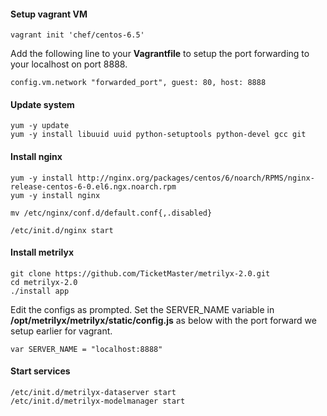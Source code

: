 
#### Setup vagrant VM

	vagrant init 'chef/centos-6.5'

Add the following line to your **Vagrantfile** to setup the port forwarding to your localhost on port 8888.

	config.vm.network "forwarded_port", guest: 80, host: 8888


#### Update system

	yum -y update
	yum -y install libuuid uuid python-setuptools python-devel gcc git


#### Install nginx

	yum -y install http://nginx.org/packages/centos/6/noarch/RPMS/nginx-release-centos-6-0.el6.ngx.noarch.rpm
	yum -y install nginx

	mv /etc/nginx/conf.d/default.conf{,.disabled}

	/etc/init.d/nginx start

#### Install metrilyx

	git clone https://github.com/TicketMaster/metrilyx-2.0.git
	cd metrilyx-2.0
	./install app

Edit the configs as prompted.  Set the SERVER_NAME variable in **/opt/metrilyx/metrilyx/static/config.js** as below with the port forward we setup earlier for vagrant.

	var SERVER_NAME = "localhost:8888"


#### Start services
	
	/etc/init.d/metrilyx-dataserver start
	/etc/init.d/metrilyx-modelmanager start